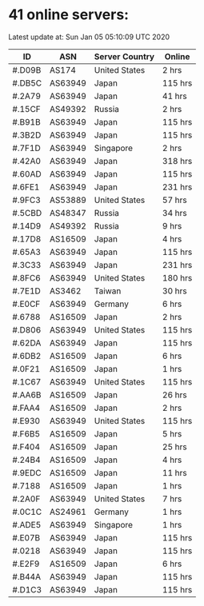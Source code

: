 # 41 online servers:

Latest update at: Sun Jan 05 05:10:09 UTC 2020

| ID | ASN | Server Country | Online |
| -- | --- | -------------- | ------ |
| #.D09B | AS174 | United States | 2 hrs |
| #.DB5C | AS63949 | Japan | 115 hrs |
| #.2A79 | AS63949 | Japan | 41 hrs |
| #.15CF | AS49392 | Russia | 2 hrs |
| #.B91B | AS63949 | Japan | 115 hrs |
| #.3B2D | AS63949 | Japan | 115 hrs |
| #.7F1D | AS63949 | Singapore | 2 hrs |
| #.42A0 | AS63949 | Japan | 318 hrs |
| #.60AD | AS63949 | Japan | 115 hrs |
| #.6FE1 | AS63949 | Japan | 231 hrs |
| #.9FC3 | AS53889 | United States | 57 hrs |
| #.5CBD | AS48347 | Russia | 34 hrs |
| #.14D9 | AS49392 | Russia | 9 hrs |
| #.17D8 | AS16509 | Japan | 4 hrs |
| #.65A3 | AS63949 | Japan | 115 hrs |
| #.3C33 | AS63949 | Japan | 231 hrs |
| #.8FC6 | AS63949 | United States | 180 hrs |
| #.7E1D | AS3462 | Taiwan | 30 hrs |
| #.E0CF | AS63949 | Germany | 6 hrs |
| #.6788 | AS16509 | Japan | 2 hrs |
| #.D806 | AS63949 | United States | 115 hrs |
| #.62DA | AS63949 | Japan | 115 hrs |
| #.6DB2 | AS16509 | Japan | 6 hrs |
| #.0F21 | AS16509 | Japan | 1 hrs |
| #.1C67 | AS63949 | United States | 115 hrs |
| #.AA6B | AS16509 | Japan | 26 hrs |
| #.FAA4 | AS16509 | Japan | 2 hrs |
| #.E930 | AS63949 | United States | 115 hrs |
| #.F6B5 | AS16509 | Japan | 5 hrs |
| #.F404 | AS16509 | Japan | 25 hrs |
| #.24B4 | AS16509 | Japan | 4 hrs |
| #.9EDC | AS16509 | Japan | 11 hrs |
| #.7188 | AS16509 | Japan | 1 hrs |
| #.2A0F | AS63949 | United States | 7 hrs |
| #.0C1C | AS24961 | Germany | 1 hrs |
| #.ADE5 | AS63949 | Singapore | 1 hrs |
| #.E07B | AS63949 | Japan | 115 hrs |
| #.0218 | AS63949 | Japan | 115 hrs |
| #.E2F9 | AS16509 | Japan | 6 hrs |
| #.B44A | AS63949 | Japan | 115 hrs |
| #.D1C3 | AS63949 | Japan | 115 hrs |


